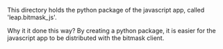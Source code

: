 This directory holds the python package of the javascript app, called
'leap.bitmask_js'.

Why it it done this way? By creating a python package, it is easier for the
javascript app to be distributed with the bitmask client.
